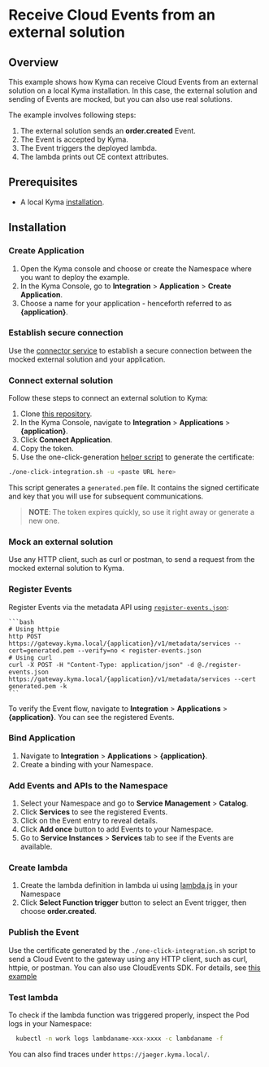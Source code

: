 # Receive Cloud Events from an external solution

## Overview

This example shows how Kyma can receive Cloud Events from an external solution on a local Kyma installation. In this case, the external solution and sending of Events are mocked, but you can also use real solutions.

The example involves following steps:

1. The external solution sends an **order.created** Event.
2. The Event is accepted by Kyma.
3. The Event triggers the deployed lambda.
4. The lambda prints out CE context attributes.

## Prerequisites

* A local Kyma [installation](https://github.com/kyma-project/kyma/blob/master/docs/kyma/04-02-local-installation.md). 

## Installation

### Create Application 

1. Open the Kyma console and choose or create the Namespace where you want to deploy the example.
2. In the Kyma Console, go to **Integration** > **Application** > **Create Application**.
3. Choose a name for your application - henceforth referred to as **{application}**.

### Establish secure connection

Use the [connector service](https://github.com/kyma-project/kyma/blob/master/docs/application-connector/02-02-connector-service.md) to establish a secure connection between the mocked external solution and your application.

### Connect external solution 

Follow these steps to connect an external solution to Kyma:
1. Clone [this repository](https://github.com/janmedrek/one-click-integration-script).
2. In the Kyma Console, navigate to **Integration** > **Applications** > **{application}**.
3. Click **Connect Application**.
4. Copy the token.
5. Use the one-click-generation [helper script](https://github.com/janmedrek/one-click-integration-script) to generate the certificate:

  ```bash
  ./one-click-integration.sh -u <paste URL here>
  ```

 This script generates a `generated.pem` file. It contains the signed certificate and key that you will use for subsequent communications.

  > **NOTE**: The token expires quickly, so use it right away or generate a new one.

### Mock an external solution

Use any HTTP client, such as curl or postman, to send a request from the mocked external solution to Kyma.

### Register Events

Register Events via the metadata API using [`register-events.json`](./register-events.json):

    ```bash
    # Using httpie
    http POST https://gateway.kyma.local/{application}/v1/metadata/services --cert=generated.pem --verify=no < register-events.json
    # Using curl
    curl -X POST -H "Content-Type: application/json" -d @./register-events.json https://gateway.kyma.local/{application}/v1/metadata/services --cert generated.pem -k
    ```

To verify the Event flow, navigate to **Integration** > **Applications** > **{application}**. You can see the registered Events.

### Bind Application

1. Navigate to **Integration** > **Applications** > **{application}**.
2. Create a binding with your Namespace.

### Add Events and APIs to the Namespace

1. Select your Namespace and go to **Service Management** > **Catalog**.
2. Click **Services** to see the registered Events.
3. Click on the Event entry to reveal details.
4. Click **Add once** button to add Events to your Namespace.
5. Go to **Service Instances** > **Services** tab to see if the Events are available.

### Create lambda

1. Create the lambda definition in lambda ui using [lambda.js](./lambda.js) in your Namespace
2. Click **Select Function trigger** button to select an Event trigger, then choose
**order.created**.

### Publish the Event

Use the certificate generated by the `./one-click-integration.sh` script to send a Cloud Event to the gateway using any HTTP client, such as curl, httpie, or postman. You can also use CloudEvents SDK. For details, see [this example](./example.go)

### Test lambda   

To check if the lambda function was triggered properly, inspect the Pod logs in your Namespace:

```bash
  kubectl -n work logs lambdaname-xxx-xxxx -c lambdaname -f
```

You can also find traces under `https://jaeger.kyma.local/`.
